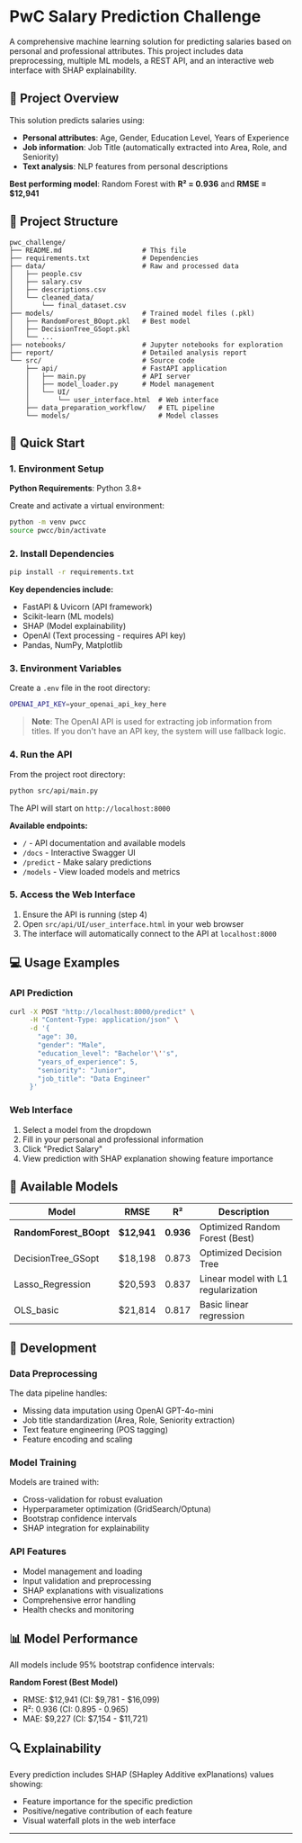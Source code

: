 # PwC Salary Prediction Challenge

A comprehensive machine learning solution for predicting salaries based on personal and professional attributes. This project includes data preprocessing, multiple ML models, a REST API, and an interactive web interface with SHAP explainability.

## 🎯 Project Overview

This solution predicts salaries using:
- **Personal attributes**: Age, Gender, Education Level, Years of Experience
- **Job information**: Job Title (automatically extracted into Area, Role, and Seniority)
- **Text analysis**: NLP features from personal descriptions

**Best performing model**: Random Forest with **R² = 0.936** and **RMSE = $12,941**

## 📁 Project Structure

```
pwc_challenge/
├── README.md                    # This file
├── requirements.txt             # Dependencies
├── data/                        # Raw and processed data
│   ├── people.csv
│   ├── salary.csv
│   ├── descriptions.csv
│   └── cleaned_data/
│       └── final_dataset.csv
├── models/                      # Trained model files (.pkl)
│   ├── RandomForest_BOopt.pkl   # Best model
│   ├── DecisionTree_GSopt.pkl
│   └── ...
├── notebooks/                   # Jupyter notebooks for exploration
├── report/                      # Detailed analysis report
└── src/                         # Source code
    ├── api/                     # FastAPI application
    │   ├── main.py              # API server
    │   ├── model_loader.py      # Model management
    │   └── UI/
    │       └── user_interface.html  # Web interface
    ├── data_preparation_workflow/   # ETL pipeline
    └── models/                      # Model classes
```

## 🚀 Quick Start

### 1. Environment Setup

**Python Requirements**: Python 3.8+

Create and activate a virtual environment:
```bash
python -m venv pwcc
source pwcc/bin/activate  
```

### 2. Install Dependencies

```bash
pip install -r requirements.txt
```

**Key dependencies include:**
- FastAPI & Uvicorn (API framework)
- Scikit-learn (ML models)
- SHAP (Model explainability)
- OpenAI (Text processing - requires API key)
- Pandas, NumPy, Matplotlib

### 3. Environment Variables

Create a `.env` file in the root directory:
```bash
OPENAI_API_KEY=your_openai_api_key_here
```

> **Note**: The OpenAI API is used for extracting job information from titles. If you don't have an API key, the system will use fallback logic.

### 4. Run the API

From the project root directory:
```bash
python src/api/main.py
```

The API will start on `http://localhost:8000`

**Available endpoints:**
- `/` - API documentation and available models
- `/docs` - Interactive Swagger UI
- `/predict` - Make salary predictions
- `/models` - View loaded models and metrics

### 5. Access the Web Interface

1. Ensure the API is running (step 4)
2. Open `src/api/UI/user_interface.html` in your web browser
3. The interface will automatically connect to the API at `localhost:8000`

## 💻 Usage Examples

### API Prediction
```bash
curl -X POST "http://localhost:8000/predict" \
     -H "Content-Type: application/json" \
     -d '{
       "age": 30,
       "gender": "Male",
       "education_level": "Bachelor'\''s",
       "years_of_experience": 5,
       "seniority": "Junior",
       "job_title": "Data Engineer"
     }'
```

### Web Interface
1. Select a model from the dropdown
2. Fill in your personal and professional information
3. Click "Predict Salary"
4. View prediction with SHAP explanation showing feature importance

## 🤖 Available Models

| Model | RMSE | R² | Description |
|-------|------|----|-----------| 
| **RandomForest_BOopt** | **$12,941** | **0.936** | Optimized Random Forest (Best) |
| DecisionTree_GSopt | $18,198 | 0.873 | Optimized Decision Tree |
| Lasso_Regression | $20,593 | 0.837 | Linear model with L1 regularization |
| OLS_basic | $21,814 | 0.817 | Basic linear regression |

## 🔧 Development

### Data Preprocessing
The data pipeline handles:
- Missing data imputation using OpenAI GPT-4o-mini
- Job title standardization (Area, Role, Seniority extraction)
- Text feature engineering (POS tagging)
- Feature encoding and scaling

### Model Training
Models are trained with:
- Cross-validation for robust evaluation
- Hyperparameter optimization (GridSearch/Optuna)
- Bootstrap confidence intervals
- SHAP integration for explainability

### API Features
- Model management and loading
- Input validation and preprocessing
- SHAP explanations with visualizations
- Comprehensive error handling
- Health checks and monitoring

## 📊 Model Performance

All models include 95% bootstrap confidence intervals:

**Random Forest (Best Model)**
- RMSE: $12,941 (CI: $9,781 - $16,099)
- R²: 0.936 (CI: 0.895 - 0.965)
- MAE: $9,227 (CI: $7,154 - $11,721)

## 🔍 Explainability

Every prediction includes SHAP (SHapley Additive exPlanations) values showing:
- Feature importance for the specific prediction
- Positive/negative contribution of each feature
- Visual waterfall plots in the web interface




---

